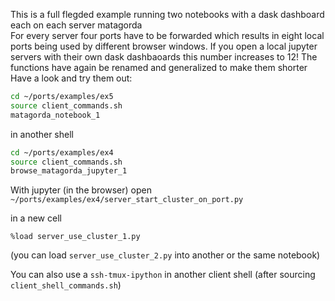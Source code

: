 This is a full flegded example running two notebooks with a dask dashboard each on each server matagorda  
For every server four ports have to be forwarded which results in eight local ports
being used by different browser windows.
If you open a local jupyter servers with their own dask dashbaoards this number increases to 12!
The functions have again be renamed and generalized to make them shorter
Have a look and try them out:

```bash
cd ~/ports/examples/ex5
source client_commands.sh
matagorda_notebook_1

```


in another shell
```bash
cd ~/ports/examples/ex4
source client_commands.sh
browse_matagorda_jupyter_1
```
With jupyter (in the browser) open `~/ports/examples/ex4/server_start_cluster_on_port.py`

in a new cell
```ipython
%load server_use_cluster_1.py
```

(you can load `server_use_cluster_2.py` into another or the same notebook)

You can also use a `ssh-tmux-ipython` in another client shell (after sourcing
`client_shell_commands.sh`)
